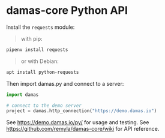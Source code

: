# damas-core Python API

Install the `requests` module:

> with pip:
```sh
pipenv install requests
```

> or with Debian:
```sh
apt install python-requests
```

Then import damas.py and connect to a server:

```python
import damas

# connect to the demo server
project = damas.http_connection("https://demo.damas.io")

```

See https://demo.damas.io/py/ for usage and testing.
See https://github.com/remyla/damas-core/wiki for API reference.
